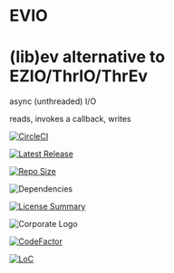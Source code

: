 # EVIO
(lib)ev alternative to EZIO/ThrIO/ThrEv
==========
async (unthreaded) I/O

reads, invokes a callback, writes

[![CircleCI](https://img.shields.io/circleci/build/github/InnovAnon-Inc/EVIO?color=%23FF1100&logo=InnovAnon%2C%20Inc.&logoColor=%23FF1133&style=plastic)](https://circleci.com/gh/InnovAnon-Inc/EVIO)

[![Latest Release](https://img.shields.io/github/commits-since/InnovAnon-Inc/EVIO/latest?color=%23FF1100&include_prereleases&logo=InnovAnon%2C%20Inc.&logoColor=%23FF1133&style=plastic)](https://github.com/InnovAnon-Inc/EVIO/releases/latest)

[![Repo Size](https://img.shields.io/github/repo-size/InnovAnon-Inc/EVIO?color=%23FF1100&logo=InnovAnon%2C%20Inc.&logoColor=%23FF1133&style=plastic)](https://github.com/InnovAnon-Inc/EVIO)

![Dependencies](https://img.shields.io/librariesio/github/InnovAnon-Inc/EVIO?color=%23FF1100&style=plastic)

[![License Summary](https://img.shields.io/github/license/InnovAnon-Inc/EVIO?color=%23FF1100&label=Free%20Code%20for%20a%20Free%20World%21&logo=InnovAnon%2C%20Inc.&logoColor=%23FF1133&style=plastic)](https://tldrlegal.com/license/unlicense#summary)

![Corporate Logo](https://i.imgur.com/UD8y4Is.gif)

[![CodeFactor](https://www.codefactor.io/repository/github/InnovAnon-Inc/EVIO/badge)](https://www.codefactor.io/repository/github/InnovAnon-Inc/EVIO)

[![LoC](https://tokei.rs/b1/github/InnovAnon-Inc/EVIO?category=code)](https://github.com/InnovAnon-Inc/EVIO)

